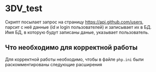 3DV_test
=========
Скрипт посылает запрос на страницу https://api.github.com/users, парсит с неё данные (id и login пользователей) и записывает их в БД. Имя БД, в которую будут записаны даные, указывает пользователь.

Что необходимо для корректной работы
-----------------------------
Для корректной работы необходимо, чтобы в файле `php.ini` были раскомментированы следующие расширения<br>
